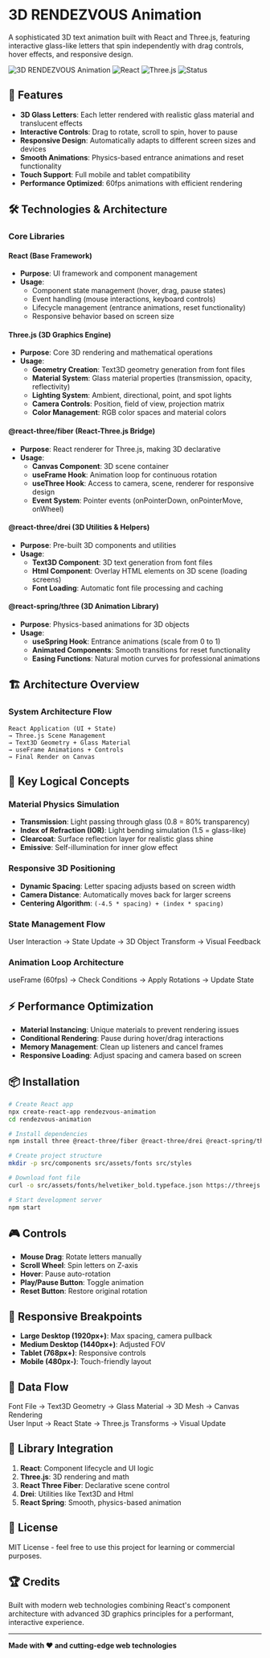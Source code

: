 # 3D RENDEZVOUS Animation

A sophisticated 3D text animation built with React and Three.js, featuring interactive glass-like letters that spin independently with drag controls, hover effects, and responsive design.

![3D RENDEZVOUS Animation](https://img.shields.io/badge/3D-Animation-blue) ![React](https://img.shields.io/badge/React-18.2.0-blue) ![Three.js](https://img.shields.io/badge/Three.js-0.150.0-green) ![Status](https://img.shields.io/badge/Status-Production-brightgreen)

## 🚀 Features

- **3D Glass Letters**: Each letter rendered with realistic glass material and translucent effects
- **Interactive Controls**: Drag to rotate, scroll to spin, hover to pause
- **Responsive Design**: Automatically adapts to different screen sizes and devices
- **Smooth Animations**: Physics-based entrance animations and reset functionality
- **Touch Support**: Full mobile and tablet compatibility
- **Performance Optimized**: 60fps animations with efficient rendering

## 🛠️ Technologies & Architecture

### Core Libraries

#### **React** (Base Framework)
- **Purpose**: UI framework and component management
- **Usage**: 
  - Component state management (hover, drag, pause states)
  - Event handling (mouse interactions, keyboard controls)
  - Lifecycle management (entrance animations, reset functionality)
  - Responsive behavior based on screen size

#### **Three.js** (3D Graphics Engine)
- **Purpose**: Core 3D rendering and mathematical operations
- **Usage**:
  - **Geometry Creation**: Text3D geometry generation from font files
  - **Material System**: Glass material properties (transmission, opacity, reflectivity)
  - **Lighting System**: Ambient, directional, point, and spot lights
  - **Camera Controls**: Position, field of view, projection matrix
  - **Color Management**: RGB color spaces and material colors

#### **@react-three/fiber** (React-Three.js Bridge)
- **Purpose**: React renderer for Three.js, making 3D declarative
- **Usage**:
  - **Canvas Component**: 3D scene container
  - **useFrame Hook**: Animation loop for continuous rotation
  - **useThree Hook**: Access to camera, scene, renderer for responsive design
  - **Event System**: Pointer events (onPointerDown, onPointerMove, onWheel)

#### **@react-three/drei** (3D Utilities & Helpers)
- **Purpose**: Pre-built 3D components and utilities
- **Usage**:
  - **Text3D Component**: 3D text generation from font files
  - **Html Component**: Overlay HTML elements on 3D scene (loading screens)
  - **Font Loading**: Automatic font file processing and caching

#### **@react-spring/three** (3D Animation Library)
- **Purpose**: Physics-based animations for 3D objects
- **Usage**:
  - **useSpring Hook**: Entrance animations (scale from 0 to 1)
  - **Animated Components**: Smooth transitions for reset functionality
  - **Easing Functions**: Natural motion curves for professional animations

## 🏗️ Architecture Overview

### System Architecture Flow

```
React Application (UI + State) 
→ Three.js Scene Management 
→ Text3D Geometry + Glass Material 
→ useFrame Animations + Controls 
→ Final Render on Canvas
```

## 🔧 Key Logical Concepts

### **Material Physics Simulation**
- **Transmission**: Light passing through glass (0.8 = 80% transparency)
- **Index of Refraction (IOR)**: Light bending simulation (1.5 = glass-like)
- **Clearcoat**: Surface reflection layer for realistic glass shine
- **Emissive**: Self-illumination for inner glow effect

### **Responsive 3D Positioning**
- **Dynamic Spacing**: Letter spacing adjusts based on screen width
- **Camera Distance**: Automatically moves back for larger screens
- **Centering Algorithm**: `(-4.5 * spacing) + (index * spacing)`

### **State Management Flow**
User Interaction → State Update → 3D Object Transform → Visual Feedback

### **Animation Loop Architecture**
useFrame (60fps) → Check Conditions → Apply Rotations → Update State

## ⚡ Performance Optimization

- **Material Instancing**: Unique materials to prevent rendering issues
- **Conditional Rendering**: Pause during hover/drag interactions
- **Memory Management**: Clean up listeners and cancel frames
- **Responsive Loading**: Adjust spacing and camera based on screen

## 📦 Installation

```bash
# Create React app
npx create-react-app rendezvous-animation
cd rendezvous-animation

# Install dependencies
npm install three @react-three/fiber @react-three/drei @react-spring/three

# Create project structure
mkdir -p src/components src/assets/fonts src/styles

# Download font file
curl -o src/assets/fonts/helvetiker_bold.typeface.json https://threejs.org/examples/fonts/helvetiker_bold.typeface.json

# Start development server
npm start
```

## 🎮 Controls

- **Mouse Drag**: Rotate letters manually
- **Scroll Wheel**: Spin letters on Z-axis
- **Hover**: Pause auto-rotation
- **Play/Pause Button**: Toggle animation
- **Reset Button**: Restore original rotation

## 📱 Responsive Breakpoints

- **Large Desktop (1920px+)**: Max spacing, camera pullback
- **Medium Desktop (1440px+)**: Adjusted FOV
- **Tablet (768px+)**: Responsive controls
- **Mobile (480px-)**: Touch-friendly layout

## 🔄 Data Flow

Font File → Text3D Geometry → Glass Material → 3D Mesh → Canvas Rendering  
User Input → React State → Three.js Transforms → Visual Update

## 🤝 Library Integration

1. **React**: Component lifecycle and UI logic
2. **Three.js**: 3D rendering and math
3. **React Three Fiber**: Declarative scene control
4. **Drei**: Utilities like Text3D and Html
5. **React Spring**: Smooth, physics-based animation

## 📄 License

MIT License - feel free to use this project for learning or commercial purposes.

## 🏆 Credits

Built with modern web technologies combining React's component architecture with advanced 3D graphics principles for a performant, interactive experience.

---

**Made with ❤️ and cutting-edge web technologies**
